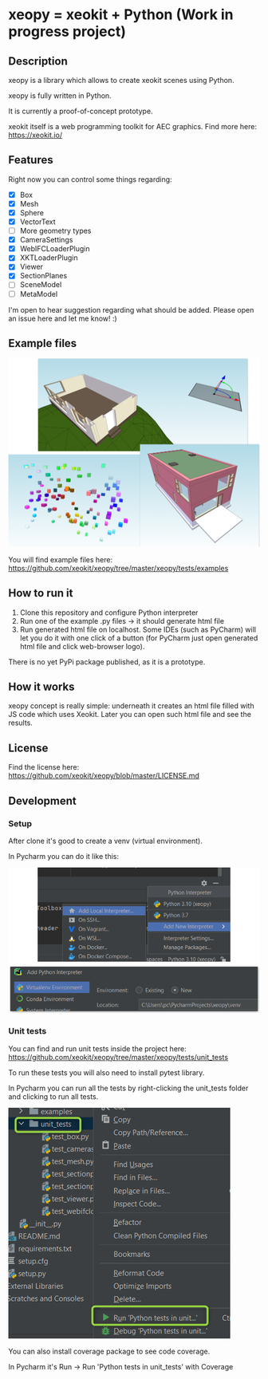 # xeopy = xeokit + Python (Work in progress project)

## Description

xeopy is a library which allows to create xeokit scenes using Python.

xeopy is fully written in Python.

It is currently a proof-of-concept prototype.

xeokit itself is a web programming toolkit for AEC graphics. Find more here: https://xeokit.io/

## Features

Right now you can control some things regarding:
- [x] Box
- [x] Mesh
- [x] Sphere
- [x] VectorText
- [ ] More geometry types
- [x] CameraSettings
- [x] WebIFCLoaderPlugin
- [x] XKTLoaderPlugin
- [x] Viewer
- [x] SectionPlanes
- [ ] SceneModel
- [ ] MetaModel

I'm open to hear suggestion regarding what should be added. Please open an issue here and let me know! :)

## Example files

![Examples](imgs/examples_image.png)

You will find example files here: https://github.com/xeokit/xeopy/tree/master/xeopy/tests/examples

## How to run it

1. Clone this repository and configure Python interpreter
2. Run one of the example .py files -> it should generate html file
3. Run generated html file on localhost. Some IDEs (such as PyCharm) will let you do it with one click of a button (for PyCharm just open generated html file and click web-browser logo).

There is no yet PyPi package published, as it is a prototype.

## How it works

xeopy concept is really simple: underneath it creates an html file filled with JS code which uses Xeokit. Later you can open such html file and see the results.

## License

Find the license here: https://github.com/xeokit/xeopy/blob/master/LICENSE.md

## Development

### Setup

After clone it's good to create a venv (virtual environment).

In Pycharm you can do it like this:

![Venv_pycharm](imgs/venv_pycharm.png)

### Unit tests

You can find and run unit tests inside the project here: https://github.com/xeokit/xeopy/tree/master/xeopy/tests/unit_tests

To run these tests you will also need to install pytest library.

In Pycharm you can run all the tests by right-clicking the unit_tests folder and clicking to run all tests.

![Unittest_pycharm](imgs/unittest_pycharm.png)

You can also install coverage package to see code coverage.

In Pycharm it's Run -> Run 'Python tests in unit_tests' with Coverage
